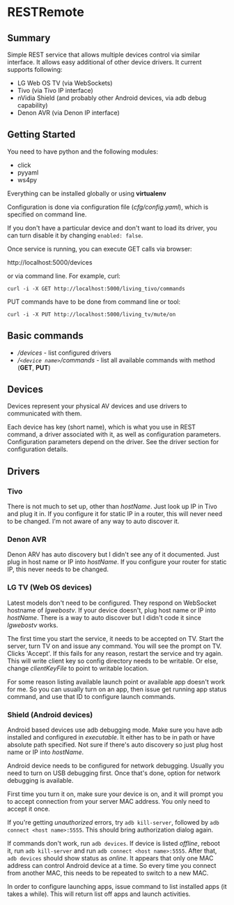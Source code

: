 # RESTRemote

## Summary

Simple REST service that allows multiple devices control via similar interface. It allows easy additional of other device drivers. It current supports following:

* LG Web OS TV (via WebSockets)
* Tivo (via Tivo IP interface)
* nVidia Shield (and probably other Android devices, via adb debug capability)
* Denon AVR (via Denon IP interface)

## Getting Started

You need to have python and the following modules:

* click
* pyyaml
* ws4py

Everything can be installed globally or using **virtualenv**

Configuration is done via configuration file (*cfg/config.yaml*), which is specified on command line.

If you don't have a particular device and don't want to load its driver, you can turn disable it by changing `enabled: false`.

Once service is running, you can execute GET calls via browser:

http://localhost:5000/devices

or via command line. For example, curl:

`curl -i -X GET http://localhost:5000/living_tivo/commands`

PUT commands have to be done from command line or tool:

`curl -i -X PUT http://localhost:5000/living_tv/mute/on`

## Basic commands

* */devices* - list configured drivers
* */`<device name>`/commands* - list all available commands with method (**GET**, **PUT**)


## Devices

Devices represent your physical AV devices and use drivers to communicated with them.

Each device has key (short name), which is what you use in REST command, a driver associated with it, as well as configuration parameters. Configuration parameters depend on the driver. See the driver section for configuration details.

## Drivers

### Tivo

There is not much to set up, other than *hostName*. Just look up IP in Tivo and plug it in. If you configure it for static IP in a router, this will never need to be changed. I'm not aware of any way to auto discover it.

### Denon AVR

Denon ARV has auto discovery but I didn't see any of it documented. Just plug in host name or IP into *hostName*. If you configure your router for static IP, this never needs to be changed.

### LG TV (Web OS devices)

Latest models don't need to be configured. They respond on WebSocket hostname of *lgwebostv*. If your device doesn't, plug host name or IP into *hostName*. There is a way to auto discover but I didn't code it since *lgwebostv* works.

The first time you start the service, it needs to be accepted on TV. Start the server, turn TV on and issue any command. You will see the prompt on TV. Clicks 'Accept'. If this fails for any reason, restart the service and try again. This will write client key so config directory needs to be writable. Or else, change *clientKeyFile* to point to writable location.

For some reason listing available launch point or available app doesn't work for me. So you can usually turn on an app, then issue get running app status command, and use that ID to configure launch commands.

### Shield (Android devices)

Android based devices use adb debugging mode. Make sure you have adb installed and configured in *executable*. It either has to be in path or have absolute path specified. Not sure if there's auto discovery so just plug host name or IP into *hostName*.

Android device needs to be configured for network debugging. Usually you need to turn on USB debugging first. Once that's done, option for network debugging is available.

First time you turn it on, make sure your device is on, and it will prompt you to accept connection from your server MAC address. You only need to accept it once.

If you're getting *unauthorized* errors, try `adb kill-server`, followed by `adb connect <host name>:5555`. This should bring authorization dialog again.

If commands don't work, run `adb devices`. If device is listed *offline*, reboot it, run `adb kill-server` and run `adb connect <host name>:5555`. After that, `adb devices` should show status as *online*. It appears that only one MAC address can control Android device at a time. So every time you connect from another MAC, this needs to be repeated to switch to a new MAC.

In order to configure launching apps, issue command to list installed apps (it takes a while). This will return list off apps and launch activities.
